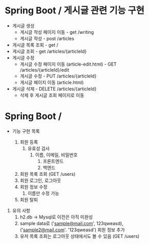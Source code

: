 # Spring Boot / 게시글 관련 기능 구현

* 게시글 생성
    * 게시글 작성 페이지 이동 - get /writing
    * 게시글 작성 - post /articles
* 게시글 목록 조회 - get /
* 게시글 조회 - get /articles/{articleId}
* 게시글 수정
    * 게시글 수정 페이지 이동 (article-edit.html) - GET /articles/{articleId}/edit
    * 게시글 수정 - PUT /articles/{articleId}
    * 게시글 페이지 이동 (article.html)
* 게시글 삭제 - DELETE /articles/{articleId} 
    * 삭제 후 게시글 조회 페이지로 이동
    
# Spring Boot / 

* 기능 구현 목록

    1. 회원 등록
        1. 유효성 검사
            1. 이름, 이메일, 비밀번호
                1. 프론트엔드
                2. 백엔드
    2. 회원 목록 조회 (GET /users)
    3. 회원 로그인, 로그아웃
    4. 회원 정보 수정 
        1. 이름만 수정 가능
    5. 회원 탈퇴
    
1. 유의 사항
    1. h2.db -> Mysql로 이전은 아직 미완성
    2. sample data로 ('sample@mail.com', 123qweasd), ('sample2@mail.com'. '123qweasd') 회원 정보 추가
    3. 유저 목록 조회는 로그아웃 상태에서도 볼 수 있음 (GET /users)        
      